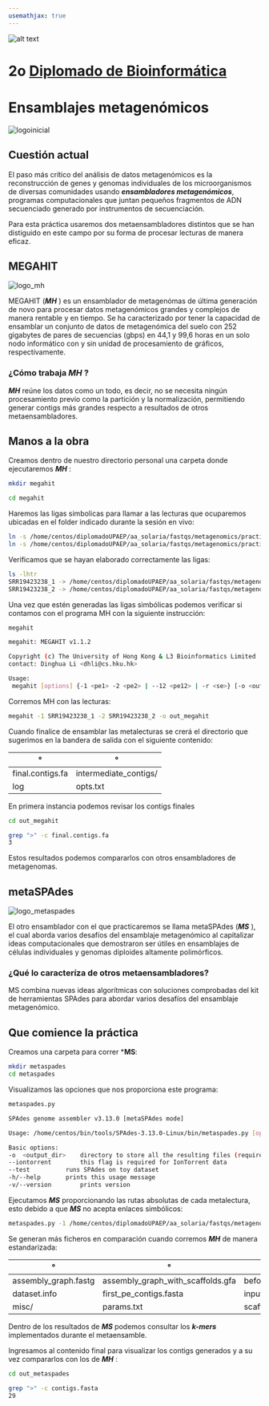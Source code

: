 ```yaml
---
usemathjax: true
---
```

![alt text](https://solariabiodata.com.mx/wp-content/uploads/2021/07/logo_red.png "Soluciones de Siguiente Generación")
# 2o [Diplomado de Bioinformática](./)

# Ensamblajes metagenómicos

![logoinicial](https://user-images.githubusercontent.com/54455898/172481784-36581de9-6c1d-4df3-8d8f-42a1482c7c64.png)


## Cuestión actual 
El paso más crítico del análisis de datos metagenómicos es la reconstrucción de genes y genomas individuales de los microorganismos de diversas comunidades usando ***ensambladores metagenómicos***, programas computacionales que juntan pequeños fragmentos de ADN secuenciado generado por instrumentos de secuenciación.

Para esta práctica usaremos dos metaensambladores distintos que se han distiguido en este campo por su forma de procesar lecturas de manera eficaz.  

## MEGAHIT 

![logo_mh](https://user-images.githubusercontent.com/54455898/172481137-f0cf0ed3-88b0-4b9f-bd15-d844e3f9e9dc.png)


MEGAHIT (***MH*** ) es un ensamblador de metagenómas de última generación de novo para procesar datos metagenómicos grandes y complejos de manera rentable y en tiempo. Se ha caracterizado por tener la capacidad de ensamblar un conjunto de datos de metagenómica del suelo con 252 gigabytes de pares de secuencias (gbps) en 44,1 y 99,6 horas en un solo nodo informático con y sin unidad de procesamiento de gráficos, respectivamente.

### ¿Cómo trabaja ***MH*** ?

***MH*** reúne los datos como un todo, es decir, no se necesita ningún procesamiento previo como la partición y la normalización, permitiendo generar contigs más grandes respecto a resultados de otros metaensambladores.

## Manos a la obra

Creamos dentro de nuestro directorio personal una carpeta donde ejecutaremos ***MH*** :
 ```bash
mkdir megahit
```
 ```bash
cd megahit
```
Haremos las ligas simbolicas para llamar a las lecturas que ocuparemos ubicadas en el folder indicado durante la sesión en vivo: 
 ```bash
ln -s /home/centos/diplomadoUPAEP/aa_solaria/fastqs/metagenomics/practica_mh_ms/SRR19423238_1.fastq SRR19423238_1
ln -s /home/centos/diplomadoUPAEP/aa_solaria/fastqs/metagenomics/practica_mh_ms/SRR19423238_2.fastq SRR19423238_2
```
Verificamos que se hayan elaborado correctamente las ligas:
 ```bash
ls -lhtr
SRR19423238_1 -> /home/centos/diplomadoUPAEP/aa_solaria/fastqs/metagenomics/practica_mh_ms/SRR19423238_1.fastq
SRR19423238_2 -> /home/centos/diplomadoUPAEP/aa_solaria/fastqs/metagenomics/practica_mh_ms/SRR19423238_2.fastq
```
Una vez que estén generadas las ligas simbólicas podemos verificar si contamos con el programa MH con la siguiente instrucción:

 ```bash
megahit

megahit: MEGAHIT v1.1.2

Copyright (c) The University of Hong Kong & L3 Bioinformatics Limited
contact: Dinghua Li <dhli@cs.hku.hk>

Usage:
  megahit [options] {-1 <pe1> -2 <pe2> | --12 <pe12> | -r <se>} [-o <out_dir>]...

```
Corremos MH con las lecturas:

 ```bash
megahit -1 SRR19423238_1 -2 SRR19423238_2 -o out_megahit
```
Cuando finalice de ensamblar las metalecturas se crerá el directorio que sugerimos en la bandera de salida con el siguiente contenido:

| °  | °  |
|---|---|
|  final.contigs.fa  |  intermediate_contigs/  |
|  log  |  opts.txt  |

En primera instancia podemos revisar los contigs finales 

 ```bash
cd out_megahit
```
 ```bash
grep ">" -c final.contigs.fa
3
```
Estos resultados podemos compararlos con otros ensambladores de metagenomas.

## metaSPAdes 

![logo_metaspades](https://user-images.githubusercontent.com/54455898/172481184-b79ab263-fdff-4598-9d99-399638318bdb.png)

El otro ensamblador con el que practicaremos se llama metaSPAdes (***MS*** ), el cual aborda varios desafíos del ensamblaje metagenómico al capitalizar ideas computacionales que demostraron ser útiles en ensamblajes de células individuales y genomas diploides altamente polimórficos.

### ¿Qué lo caracteríza de otros metaensambladores?

MS combina nuevas ideas algorítmicas con soluciones comprobadas del kit de herramientas SPAdes para abordar varios desafíos del ensamblaje metagenómico.

## Que comience la práctica

Creamos una carpeta para correr ***MS**:
 ```bash
mkdir metaspades
cd metaspades
```
Visualizamos las opciones que nos proporciona este programa:
 ```bash
metaspades.py
```
 ```bash
SPAdes genome assembler v3.13.0 [metaSPAdes mode]

Usage: /home/centos/bin/tools/SPAdes-3.13.0-Linux/bin/metaspades.py [options] -o <output_dir>

Basic options:
-o	<output_dir>	directory to store all the resulting files (required)
--iontorrent		this flag is required for IonTorrent data
--test			runs SPAdes on toy dataset
-h/--help		prints this usage message
-v/--version		prints version
```
Ejecutamos ***MS*** proporcionando las rutas absolutas de cada metalectura, esto debido a que ***MS*** no acepta enlaces simbólicos:
 ```bash
metaspades.py -1 /home/centos/diplomadoUPAEP/aa_solaria/fastqs/metagenomics/practica_mh_ms/SRR19423238_1.fastq -2 /home/centos/diplomadoUPAEP/aa_solaria/fastqs/metagenomics/practica_mh_ms/SRR19423238_2.fastq -o out_metaspades
```
Se generan más ficheros en comparación cuando corremos ***MH*** de manera estandarizada:

| °  | °  | °  | °  | °  | °  |
|---|---|---|---|---|---|
| assembly_graph.fastg  | assembly_graph_with_scaffolds.gfa  | before_rr.fasta  | contigs.fasta  | contigs.paths  | corrected/  |
| dataset.info  | first_pe_contigs.fasta  | input_dataset.yaml  | K21/  | K33/  | K55/  |
| misc/  | params.txt  | scaffolds.fasta  | scaffolds.paths  | spades.log  | tmp/  |

Dentro de los resultados de ***MS*** podemos consultar los ***k-mers*** implementados durante el metaensamble.

Ingresamos al contenido final para visualizar los contigs generados y a su vez compararlos con los de ***MH*** :

 ```bash
cd out_metaspades
```
 ```bash
grep ">" -c contigs.fasta
29
```
